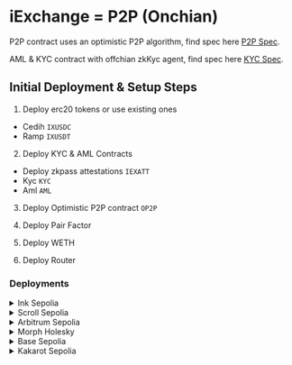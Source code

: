 # iExchange = P2P (Onchian)

P2P contract uses an optimistic P2P algorithm, find spec here [P2P Spec](./p2p.spec.md).

AML & KYC contract with offchian zkKyc agent, find spec here [KYC Spec](./kyc.spec.md).

## Initial Deployment & Setup Steps

1. Deploy erc20 tokens or use existing ones

- Cedih `IXUSDC`
- Ramp `IXUSDT`

2. Deploy KYC & AML Contracts

- Deploy zkpass attestations `IEXATT`
- Kyc `KYC`
- Aml `AML`

3. Deploy Optimistic P2P contract `OP2P`

4. Deploy Pair Factor

5. Deploy WETH

6. Deploy Router

### Deployments

<details>
<summary> Ink Sepolia </summary>

#### Deploy erc20 tokens

##### IXUSDC

Deploy - `npx hardhat run scripts/deploy_usdc.ts --network inkSepolia`
Verify - `npx hardhat verify [IXUSDC] --network inkSepolia --contract contracts/tokens/IXUSDC.sol:IXUSDC`
Url - <https://explorer-sepolia.inkonchain.com/address/0xACBC1eC300bBea9A9FD0A661cD717d8519c5FCA5>

##### IXUSDT

Deploy - `npx hardhat run scripts/deploy_usdt.ts --network inkSepolia`
Verify - `npx hardhat verify [IXUSDT] --network inkSepolia --contract contracts/tokens/IXUSDT.sol:IXUSDT`
Url - <https://explorer-sepolia.inkonchain.com/address/0x28cB409154beb695D5E9ffA85dA8f1564Aa3cD76>

#### Deploy Token Faucet

Deploy - `npx hardhat run scripts/deploy_faucet.ts --network inkSepolia`
Verify - `npx hardhat verify --constructor-args contract-args/faucet.ts --network inkSepolia [IXFAUCET]`
Url - <https://explorer-sepolia.inkonchain.com/address/0x935E49458145B917a0EaEE279652F724EA78d8F0>

#### Deploy KYC & AML Contracts

##### IEXATT

Deploy - `npx hardhat run scripts/deploy_attest.ts --network inkSepolia`
Verify - `npx hardhat verify --constructor-args contract-args/attest.ts --network inkSepolia [IEXATT]`
Url - <https://explorer-sepolia.inkonchain.com/address/0xa7c3a5bd99E11E0d8cD21952a0133449b194d3A8>

##### KYC

Deploy - `npx hardhat run scripts/deploy_kyc.ts --network inkSepolia`
Verify - `npx hardhat verify [KYC] [IEXATT] --network inkSepolia`
Url - <https://explorer-sepolia.inkonchain.com/address/0x18604e817ad31fF53031B955f834Df4B26e5AB73>

##### AML

Deploy - `npx hardhat run scripts/deploy_aml.ts --network inkSepolia`
Verify - `npx hardhat verify [AML] --network inkSepolia`
Url - <https://explorer-sepolia.inkonchain.com/address/0xB2002EaFC86DD21eaDAed4b1a7857357a6C3f41f>

#### Deploy Optimistic P2P contract

Deploy - `npx hardhat run scripts/deploy_p2p.ts --network inkSepolia`
Verify - `npx hardhat verify --constructor-args contract-args/p2p.ts --network inkSepolia [OP2P]`
Url - <https://explorer-sepolia.inkonchain.com/address/0x08FD9b19435dD5bdbaF183EE3fe68dCD6fD709EF>

##### After Deployment

`npx hardhat run scripts/add_tokens.ts --network inkSepolia`
`npx hardhat run scripts/add_currency_payments.ts --network inkSepolia`
</details>

<details>
<summary> Scroll Sepolia </summary>

#### Deploy erc20 tokens

##### IXUSDC

Deploy - `npx hardhat run scripts/deploy_usdc.ts --network scrollSepolia`
Verify - `npx hardhat verify [IXUSDC] --network scrollSepolia --contract contracts/tokens/IXUSDC.sol:IXUSDC`
Url - <https://sepolia.scrollscan.com/address/0xACBC1eC300bBea9A9FD0A661cD717d8519c5FCA5>

##### IXUSDT

Deploy - `npx hardhat run scripts/deploy_usdt.ts --network scrollSepolia`
Verify - `npx hardhat verify [IXUSDT] --network scrollSepolia --contract contracts/tokens/IXUSDT.sol:IXUSDT`
Url - <https://sepolia.scrollscan.com/address/0x28cB409154beb695D5E9ffA85dA8f1564Aa3cD76>

#### Deploy Token Faucet

Deploy - `npx hardhat run scripts/deploy_faucet.ts --network scrollSepolia`
Verify - `npx hardhat verify --constructor-args contract-args/faucet.ts --network scrollSepolia [IXFAUCET]`
Url - <https://sepolia.scrollscan.com/address/0x0089326cF33fF85f9AA39e02F4557B454327A17F>

#### Deploy KYC & AML Contracts

##### IEXATT

Deploy - `npx hardhat run scripts/deploy_attest.ts --network scrollSepolia`
Verify - `npx hardhat verify --constructor-args contract-args/attest.ts --network scrollSepolia [IEXATT]`
Url - <https://sepolia.scrollscan.com/address/0xa7c3a5bd99E11E0d8cD21952a0133449b194d3A8>

##### KYC

Deploy - `npx hardhat run scripts/deploy_kyc.ts --network scrollSepolia`
Verify - `npx hardhat verify [KYC] [IEXATT] --network scrollSepolia`
Url - <https://sepolia.scrollscan.com/address/0x18604e817ad31fF53031B955f834Df4B26e5AB73>

##### AML

Deploy - `npx hardhat run scripts/deploy_aml.ts --network scrollSepolia`
Verify - `npx hardhat verify [AML] --network scrollSepolia`
Url - <https://sepolia.scrollscan.com/address/0xB2002EaFC86DD21eaDAed4b1a7857357a6C3f41f>

#### Deploy Optimistic P2P contract

Deploy - `npx hardhat run scripts/deploy_p2p.ts --network scrollSepolia`
Verify - `npx hardhat verify --constructor-args contract-args/p2p.ts --network scrollSepolia [OP2P]`
Url - <https://sepolia.scrollscan.com/address/0x08FD9b19435dD5bdbaF183EE3fe68dCD6fD709EF>

##### After Deployment

`npx hardhat run scripts/add_tokens.ts --network scrollSepolia`
`npx hardhat run scripts/add_currency_payments.ts --network scrollSepolia`
</details>

<details>
<summary> Arbitrum Sepolia </summary>

#### Deploy erc20 tokens

##### IXUSDC

Deploy - `npx hardhat run scripts/deploy_usdc.ts --network arbTestnet`
Verify - `npx hardhat verify [IXUSDC] --network arbTestnet --contract contracts/tokens/IXUSDC.sol:IXUSDC`
Url - <https://sepolia.arbscan.org/address/0x8750753695D7F994eF159Cc52B49f0930374D4CE>

##### IXUSDT

Deploy - `npx hardhat run scripts/deploy_usdt.ts --network arbTestnet`
Verify - `npx hardhat verify [IXUSDT] --network arbTestnet --contract contracts/tokens/IXUSDT.sol:IXUSDT`
Url - <https://sepolia.arbscan.org/address/0xe8fB78FD7C76A3e2f500d4302E8a75E6706804f8>

#### Deploy Token Faucet

Deploy - `npx hardhat run scripts/deploy_faucet.ts --network arbTestnet`
Verify - `npx hardhat verify --constructor-args contract-args/faucet.ts --network arbTestnet [IXFAUCET]`
Url - <https://sepolia.arbscan.org/address/0xe38b25BC2421F5Fde72661FA4c5c3035453bfCE6>

#### Deploy KYC & AML Contracts

##### IEXATT

Deploy - `npx hardhat run scripts/deploy_attest.ts --network arbTestnet`
Verify - `npx hardhat verify --constructor-args contract-args/attest.ts --network arbTestnet [IEXATT]`
Url - <https://sepolia.arbscan.org/address/0xba15d76f67afc55455c1a9acc6b296114a42c641>

##### KYC

Deploy - `npx hardhat run scripts/deploy_kyc.ts --network arbTestnet`
Verify - `npx hardhat verify [KYC] [IEXATT] --network arbTestnet`
Url - <https://sepolia.arbscan.org/address/0x13041cDFB971226Ac07c171A274cB72Ac8e209Be>

##### AML

Deploy - `npx hardhat run scripts/deploy_aml.ts --network arbTestnet`
Verify - `npx hardhat verify [AML] --network arbTestnet`
Url - <https://sepolia.arbscan.org/address/0x11342913a0b3814D1C39C78b3809c0b65B113eAC>

#### Deploy Optimistic P2P contract

Deploy - `npx hardhat run scripts/deploy_p2p.ts --network arbTestnet`
Verify - `npx hardhat verify --constructor-args contract-args/p2p.ts --network arbTestnet [OP2P]`
Url - <https://sepolia.arbscan.org/address/0x3B42D1dEF553EE484984C6c3c769BE58005f5d11>

##### After Deployment

`npx hardhat run scripts/add_tokens.ts --network arbTestnet`
`npx hardhat run scripts/add_currency_payments.ts --network arbTestnet`
</details>
<details>
<summary>  Morph Holesky </summary>

##### Cedih

Deploy - `npx hardhat run scripts/deploy_cd.ts --network morphTestnet`
Verify - `npx hardhat verify [CEDIH] --network morphTestnet --contract contracts/tokens/Cedih.sol:Cedih`
Url - <https://explorer-holesky.morphl2.io/address/0xE4052c1cCd27C049763fb42D58d612f3C79Bb9FC>

##### Ramp

Deploy - `npx hardhat run scripts/deploy_rmp.ts --network morphTestnet`
Verify - `npx hardhat verify [RAMP] --network morphTestnet --contract contracts/tokens/Ramp.sol:Ramp`
Url - <https://explorer-holesky.morphl2.io/address/0x1840BD3e5636Ab619B1A4399b1C60d71b9FEB3a3>

##### TRK

Deploy - `npx hardhat run scripts/deploy_trk.ts --network morphTestnet`
Verify - `npx hardhat verify [TRK] --network morphTestnet --contract contracts/tokens/Troken.sol:Troken`
Url - <https://explorer-holesky.morphl2.io/address/0x8F3c46C38506E76F2614621E5c4255BA8B8b12ae>

##### IXUSDC

Deploy - `npx hardhat run scripts/deploy_usdc.ts --network morphTestnet`
Verify - `npx hardhat verify [IXUSDC] --network morphTestnet --contract contracts/tokens/IXUSDC.sol:IXUSDC`
Url - <https://explorer-holesky.morphl2.io/address/0x6805F4d4BAB919f4e1e9fa593A03E5d13CBeDfb2>

##### IXUSDT

Deploy - `npx hardhat run scripts/deploy_usdt.ts --network morphTestnet`
Verify - `npx hardhat verify [IXUSDT] --network morphTestnet --contract contracts/tokens/IXUSDT.sol:IXUSDT`
Url - <https://explorer-holesky.morphl2.io/address/0x9bABB7c87eb0D2b39981D12e44196b52694ed7a5>

#### Deploy Token Faucet

Deploy - `npx hardhat run scripts/deploy_faucet.ts --network morphTestnet`
Verify - `npx hardhat verify --constructor-args contract-args/faucet.ts --network morphTestnet [IXFAUCET]`
Url - <https://explorer-holesky.morphl2.io/address/0x8C49Fd0b3E42DbAE0b13Fde81E3023c626E6f198>

#### Deploy KYC & AML Contracts

##### IEXATT

Deploy - `npx hardhat run scripts/deploy_attest.ts --network morphTestnet`
Verify - `npx hardhat verify --constructor-args contract-args/attest.ts --network morphTestnet [IEXATT]`
Url - <https://explorer-holesky.morphl2.io/address/0x28d4073C5A7eC8eb107331de600c6EE40d057ECC>

##### KYC

Deploy - `npx hardhat run scripts/deploy_kyc.ts --network morphTestnet`
Verify - `npx hardhat verify [KYC] [IEXATT] --network morphTestnet`
Url - <https://explorer-holesky.morphl2.io/address/0xf2D9A61999f22245831b2C51904Fe11F80e5bFD0>

##### AML

Deploy - `npx hardhat run scripts/deploy_aml.ts --network morphTestnet`
Verify - `npx hardhat verify [AML] --network morphTestnet`
Url - <https://explorer-holesky.morphl2.io/address/0xF99F96fe433E79f2A83c67cBd1a6b1B6b986aA6B>

##### After Deployment

`npx hardhat run scripts/add_agents.ts --network morphTestnet`
`npx hardhat run scripts/whitelist.ts --network morphTestnet`
`npx hardhat run scripts/blacklist.ts --network morphTestnet`

#### Deploy Optimistic P2P contract

Deploy - `npx hardhat run scripts/deploy_p2p.ts --network morphTestnet`
Verify - `npx hardhat verify --constructor-args contract-args/p2p.ts --network morphTestnet [OP2P]`
Url - <https://explorer-holesky.morphl2.io/address/0x1E7f97Fc8C240D2B26A42d9A50592Fcd78574B41>

##### After Deployment

`npx hardhat run scripts/add_tokens.ts --network morphTestnet`
`npx hardhat run scripts/add_currency_payments.ts --network morphTestnet`
`npx hardhat run scripts/register_merchant.ts --network morphTestnet`
`npx hardhat run scripts/register_settler.ts --network morphTestnet`
`npx hardhat run scripts/create_offer.ts --network morphTestnet`
</details>
<details>
<summary>  Base Sepolia</summary>

#### Deploy erc20 tokens

##### IXUSDC

Deploy - `npx hardhat run scripts/deploy_usdc.ts --network baseSepolia`
Verify - `npx hardhat verify [IXUSDC] --network baseSepolia --contract contracts/tokens/IXUSDC.sol:IXUSDC`
Url - <https://base-sepolia.blockscout.com/address/0xf23Dd142E074534eCB784b067DBFa68a10712759>

##### IXUSDT

Deploy - `npx hardhat run scripts/deploy_usdt.ts --network baseSepolia`
Verify - `npx hardhat verify [IXUSDT] --network baseSepolia --contract contracts/tokens/IXUSDT.sol:IXUSDT`
Url - <https://base-sepolia.blockscout.com/address/0xf6A2C93fDC1d1eA25E1aEc278c13AAca884394D5>

#### Deploy Token Faucet

Deploy - `npx hardhat run scripts/deploy_faucet.ts --network baseSepolia`
Verify - `npx hardhat verify --constructor-args contract-args/faucet.ts --network baseSepolia [IXFAUCET]`
Url - <https://base-sepolia.blockscout.com/address/0x8dd31A3eB73c13D535b2F615b1c5C8D761162436>

#### Deploy KYC & AML Contracts

##### IEXATT

Deploy - `npx hardhat run scripts/deploy_attest.ts --network baseSepolia`
Verify - `npx hardhat verify --constructor-args contract-args/attest.ts --network baseSepolia [IEXATT]`
Url - <https://base-sepolia.blockscout.com/address/0x963375d44E0D6A794D9cb10e8EdE80A2f1335587>

##### KYC

Deploy - `npx hardhat run scripts/deploy_kyc.ts --network baseSepolia`
Verify - `npx hardhat verify [KYC] [IEXATT] --network baseSepolia`
Url - <https://base-sepolia.blockscout.com/address/0x0906Ac92b77728A0131F172ef0CE64eB0bC2957B>

##### AML

Deploy - `npx hardhat run scripts/deploy_aml.ts --network baseSepolia`
Verify - `npx hardhat verify [AML] --network baseSepolia`
Url - <https://base-sepolia.blockscout.com/address/0x945E4c081D9da869D61dc7bdC6682B54b197eb2D>

#### Deploy Optimistic P2P contract

Deploy - `npx hardhat run scripts/deploy_p2p.ts --network baseSepolia`
Verify - `npx hardhat verify --constructor-args contract-args/p2p.ts --network baseSepolia [OP2P]`
Url - <https://base-sepolia.blockscout.com/address/0x0c3C2c104A7eDeC4251f8f8D0C737B1C854207b5>

##### After Deployment

`npx hardhat run scripts/add_tokens.ts --network baseSepolia`
`npx hardhat run scripts/add_currency_payments.ts --network baseSepolia`
</details>
<details>
<summary> Kakarot Sepolia</summary>

##### Cedih

Deploy - `npx hardhat run scripts/deploy_cd.ts --network kakarotSepolia`
Verify - `npx hardhat verify [CEDIH] --network kakarotSepolia --contract contracts/tokens/Cedih.sol:Cedih`
Url - <https://sepolia.kakarotscan.org/address/0xB2002EaFC86DD21eaDAed4b1a7857357a6C3f41f>

##### Ramp

Deploy - `npx hardhat run scripts/deploy_rmp.ts --network kakarotSepolia`
Verify - `npx hardhat verify [RAMP] --network kakarotSepolia --contract contracts/tokens/Ramp.sol:Ramp`
Url - <https://sepolia.kakarotscan.org/address/0x08FD9b19435dD5bdbaF183EE3fe68dCD6fD709EF>

##### TRK

Deploy - `npx hardhat run scripts/deploy_trk.ts --network kakarotSepolia`
Verify - `npx hardhat verify [TRK] --network kakarotSepolia --contract contracts/tokens/Troken.sol:Troken`
Url - <https://sepolia.kakarotscan.org/address/0x53637cE365d796FA32eE3FB1A0cB8408Df0fB554>

##### IXUSDC

Deploy - `npx hardhat run scripts/deploy_usdc.ts --network kakarotSepolia`
Verify - `npx hardhat verify [IXUSDC] --network kakarotSepolia --contract contracts/tokens/IXUSDC.sol:IXUSDC`
Url - <https://sepolia.kakarotscan.org/address/0xF5Bd8F96A9cb7e27a838aFA4AF55df5594bc9041>

##### IXUSDT

Deploy - `npx hardhat run scripts/deploy_usdt.ts --network kakarotSepolia`
Verify - `npx hardhat verify [IXUSDT] --network kakarotSepolia --contract contracts/tokens/IXUSDT.sol:IXUSDT`
Url - <https://sepolia.kakarotscan.org/address/0x7281b4cCA308aF757D8BE75e62241e5e0c88CAA3>

#### Deploy Token Faucet

Deploy - `npx hardhat run scripts/deploy_faucet.ts --network kakarotSepolia`
Verify - `npx hardhat verify --constructor-args contract-args/faucet.ts --network kakarotSepolia [IXFAUCET]`
Url - <https://sepolia.kakarotscan.org/address/0x5FBDb7C37E3338130F925ec5355B29A6d6Da5309>

#### Deploy KYC & AML Contracts

##### IEXATT

Deploy - `npx hardhat run scripts/deploy_attest.ts --network kakarotSepolia`
Verify - `npx hardhat verify --constructor-args contract-args/attest.ts --network kakarotSepolia [IEXATT]`
Url - <https://sepolia.kakarotscan.org/address/0xc1272b64F1b500dCe5059b3951afEA77b329e2B9>

##### KYC

Deploy - `npx hardhat run scripts/deploy_kyc.ts --network kakarotSepolia`
Verify - `npx hardhat verify [KYC] [IEXATT] --network kakarotSepolia`
Url - <https://sepolia.kakarotscan.org/address/0x76411bBAAf025F3D25aFFcEb79209eE89cA554Bd>

##### AML

Deploy - `npx hardhat run scripts/deploy_aml.ts --network kakarotSepolia`
Verify - `npx hardhat verify [AML] --network kakarotSepolia`
Url - <https://sepolia.kakarotscan.org/address/0x6e5407517BaBc317b4D4003f12f51a9D2179ee7E>

##### After Deployment

`npx hardhat run scripts/add_agents.ts --network kakarotSepolia`
`npx hardhat run scripts/whitelist.ts --network kakarotSepolia`
`npx hardhat run scripts/blacklist.ts --network kakarotSepolia`

#### Deploy Optimistic P2P contract

Deploy - `npx hardhat run scripts/deploy_p2p.ts --network kakarotSepolia`
Verify - `npx hardhat verify --constructor-args contract-args/p2p.ts --network kakarotSepolia [OP2P]`
Url - <https://sepolia.kakarotscan.org/address/0xEd64A15A6223588794A976d344990001a065F3f1>

##### After Deployment

`npx hardhat run scripts/add_tokens.ts --network kakarotSepolia`
`npx hardhat run scripts/add_currency_payments.ts --network kakarotSepolia`
`npx hardhat run scripts/register_merchant.ts --network kakarotSepolia`
`npx hardhat run scripts/register_settler.ts --network kakarotSepolia`
`npx hardhat run scripts/create_offer.ts --network kakarotSepolia`
</details>